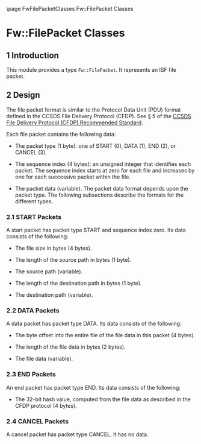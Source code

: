 \page FwFilePacketClasses Fw::FilePacket Classes
# Fw::FilePacket Classes

## 1 Introduction

This module provides a type `Fw::FilePacket`.
It represents an ISF file packet.

## 2 Design

The file packet format is similar to the Protocol Data Unit (PDU) format
defined in the CCSDS File Delivery Protocol (CFDP).
See &sect; 5 of the
[CCSDS File Delivery Protocol (CFDP) Recommended Standard](https://public.ccsds.org/Pubs/727x0b4s.pdf).

Each file packet contains the following data:

* The packet type (1 byte): one of START (0), DATA (1), END (2), 
or CANCEL (3).

* The sequence index (4 bytes): an unsigned integer that
identifies each packet.
The sequence index starts at zero for each file and increases
by one for each successive packet within the file.

* The packet data (variable).
The packet data format depends upon the packet type.
The following subsections describe the formats for the different
types.

### 2.1 START Packets

A start packet has packet type START and sequence index zero.
Its data consists of the following:

* The file size in bytes (4 bytes).

* The length of the source path in bytes (1 byte).

* The source path (variable).

* The length of the destination path in bytes (1 byte).

* The destination path (variable).

### 2.2 DATA Packets

A data packet has packet type DATA.
Its data consists of the following:

* The byte offset into the entire file of the file data in this
packet (4 bytes).

* The length of the file data in bytes (2 bytes).

* The file data (variable).

### 2.3 END Packets

An end packet has packet type END.
Its data consists of the following:

* The 32-bit hash value, computed from the file data as described in 
the CFDP protocol (4 bytes).

### 2.4 CANCEL Packets

A cancel packet has packet type CANCEL.
It has no data.
